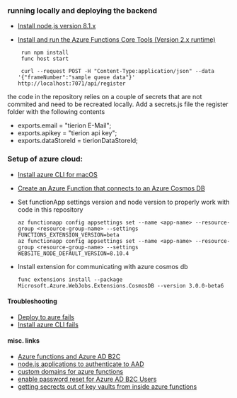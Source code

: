 ### running locally and deploying the backend
- [Install node.js version 8.1.x](https://nodejs.org/en/download/)
- [Install and run the Azure Functions Core Tools (Version 2.x runtime)](https://docs.microsoft.com/en-us/azure/azure-functions/functions-run-local)


       run npm install
       func host start

       curl --request POST -H "Content-Type:application/json" --data '{"frameNumber":"sample queue data"}' http://localhost:7071/api/register

the code in the repository relies on a couple of secrets that are not commited and need to be recreated locally.
Add a secrets.js file the register folder with the following contents

- exports.email = "tierion E-Mail";
- exports.apikey = "tierion api key";
- exports.dataStoreId = tierionDataStoreId;


### Setup of azure cloud:
- [Install azure CLI for macOS](https://docs.microsoft.com/en-us/cli/azure/install-azure-cli-macos?view=azure-cli-latest)
- [Create an Azure Function that connects to an Azure Cosmos DB](https://docs.microsoft.com/en-us/azure/azure-functions/scripts/functions-cli-create-function-app-connect-to-cosmos-db)
- Set functionApp settings version and node version to properly work with code in this repository

      az functionapp config appsettings set --name <app-name> --resource-group <resource-group-name> --settings FUNCTIONS_EXTENSION_VERSION=beta
      az functionapp config appsettings set --name <app-name> --resource-group <resource-group-name> --settings WEBSITE_NODE_DEFAULT_VERSION=8.10.4

- Install extension for communicating with azure cosmos db

      func extensions install --package Microsoft.Azure.WebJobs.Extensions.CosmosDB --version 3.0.0-beta6

#### Troubleshooting
- [Deploy to aure fails](https://github.com/Azure/azure-functions-core-tools/issues/352)
- [Install azure CLI fails](https://github.com/Homebrew/homebrew-core/issues/19286)



#### misc. links
- [Azure functions and Azure AD B2C](https://blogs.msdn.microsoft.com/hmahrt/2017/03/07/azure-active-directory-b2c-and-azure-functions/)
- [node.js applications to authenticate to AAD](https://github.com/AzureAD/azure-activedirectory-library-for-nodejs)
- [custom domains for azure functions](https://docs.microsoft.com/en-us/azure/azure-functions/scripts/functions-cli-configure-custom-domain)
- [enable password reset for Azure AD B2C Users](https://docs.microsoft.com/en-us/azure/active-directory-b2c/active-directory-b2c-reference-sspr)
- [getting secrects out of key vaults from inside azure functions](https://medium.com/statuscode/getting-key-vault-secrets-in-azure-functions-37620fd20a0b)
